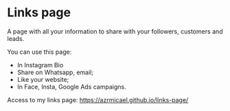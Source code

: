 # Links page

A page with all your information to share with your followers, customers and leads.

You can use this page:

* In Instagram Bio
* Share on Whatsapp, email;
* Like your website;
* In Face, Insta, Google Ads campaigns.

Access to my links page: https://azrmicael.github.io/links-page/

